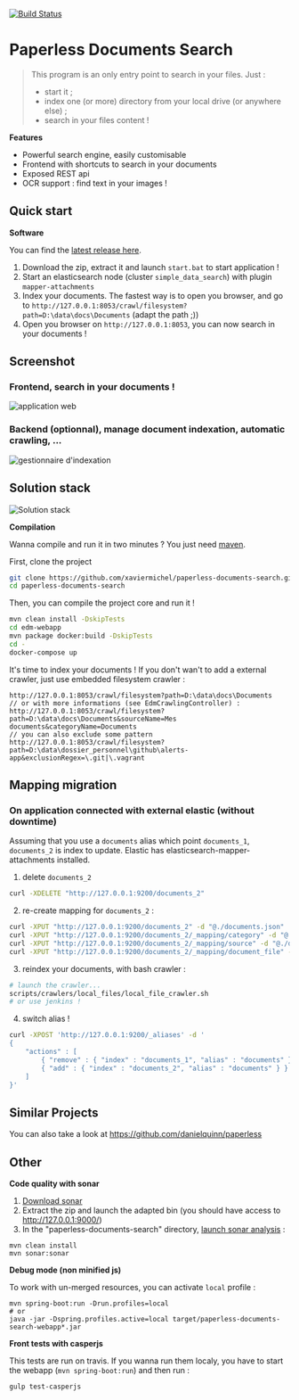 [![Build Status](https://travis-ci.org/xaviermichel/paperless-documents-search.png?branch=master)](https://travis-ci.org/xaviermichel/paperless-documents-search)

Paperless Documents Search
==================

> This program is an only entry point to search in your files. Just :
> - start it ;
> - index one (or more) directory from your local drive (or anywhere else) ;
> - search in your files content !

**Features**

- Powerful search engine, easily customisable
- Frontend with shortcuts to search in your documents
- Exposed REST api
- OCR support : find text in your images !

Quick start
-----------

**Software**

You can find the [latest release here](https://github.com/xaviermichel/paperless-documents-search/releases).

1. Download the zip, extract it and launch `start.bat` to start application !
2. Start an elasticsearch node (cluster `simple_data_search`) with plugin `mapper-attachments`
3. Index your documents. The fastest way is to open you browser, and go to `http://127.0.0.1:8053/crawl/filesystem?path=D:\data\docs\Documents` (adapt the path ;))
4. Open you browser on `http://127.0.0.1:8053`, you can now search in your documents !


Screenshot
----------

### Frontend, search in your documents !

![application web](https://raw.githubusercontent.com/xaviermichel/paperless-documents-search/master/screenshots/edm_webapp.png)

### Backend (optionnal), manage document indexation, automatic crawling, ...

![gestionnaire d'indexation](https://raw.githubusercontent.com/xaviermichel/paperless-documents-search/master/screenshots/edm_jenkins.png)


Solution stack
--------------

![Solution stack](https://docs.google.com/drawings/d/1TRDdSgP6r0zwp2dezgcPhncy-NdKfb9r6bKF52U0QUE/pub?w=939&amp;h=643)


**Compilation**

Wanna compile and run it in two minutes ? You just need [maven](http://maven.apache.org/download.cgi).

First, clone the project
```bash
git clone https://github.com/xaviermichel/paperless-documents-search.git
cd paperless-documents-search
```

Then, you can compile the project core and run it !
```bash
mvn clean install -DskipTests
cd edm-webapp
mvn package docker:build -DskipTests
cd -
docker-compose up
```

It's time to index your documents ! If you don't wan't to add a external crawler, just use embedded filesystem crawler :
```
http://127.0.0.1:8053/crawl/filesystem?path=D:\data\docs\Documents
// or with more informations (see EdmCrawlingController) :
http://127.0.0.1:8053/crawl/filesystem?path=D:\data\docs\Documents&sourceName=Mes documents&categoryName=Documents
// you can also exclude some pattern
http://127.0.0.1:8053/crawl/filesystem?path=D:\data\dossier_personnel\github\alerts-app&exclusionRegex=\.git|\.vagrant
```

Mapping migration
-----------------

### On application connected with external elastic (without downtime)

Assuming that you use a `documents` alias which point `documents_1`, `documents_2` is index to update. Elastic has elasticsearch-mapper-attachments installed.

1. delete `documents_2`
```bash
curl -XDELETE "http://127.0.0.1:9200/documents_2"
```
2. re-create mapping for `documents_2` :
```bash
curl -XPUT "http://127.0.0.1:9200/documents_2" -d "@./documents.json"
curl -XPUT "http://127.0.0.1:9200/documents_2/_mapping/category" -d "@./documents/category.json"
curl -XPUT "http://127.0.0.1:9200/documents_2/_mapping/source" -d "@./documents/source.json"
curl -XPUT "http://127.0.0.1:9200/documents_2/_mapping/document_file" -d "@./documents/document_file.json"
```
3. reindex your documents, with bash crawler :
```bash
# launch the crawler...
scripts/crawlers/local_files/local_file_crawler.sh
# or use jenkins !
```
4. switch alias !
```bash
curl -XPOST 'http://127.0.0.1:9200/_aliases' -d '
{
    "actions" : [
        { "remove" : { "index" : "documents_1", "alias" : "documents" } },
        { "add" : { "index" : "documents_2", "alias" : "documents" } }
    ]
}'
```

Similar Projects
----------------

You can also take a look at https://github.com/danielquinn/paperless


Other
-----

**Code quality with sonar**

1. [Download sonar](http://www.sonarqube.org/downloads/)
2. Extract the zip and launch the adapted bin (you should have access to http://127.0.0.1:9000/)
3. In the "paperless-documents-search" directory, [launch sonar analysis](http://docs.codehaus.org/display/SONAR/Analyzing+with+Maven) :

```code:bash
mvn clean install
mvn sonar:sonar
```

**Debug mode (non minified js)**

To work with un-merged resources, you can activate `local` profile :
```code:bash
mvn spring-boot:run -Drun.profiles=local
# or
java -jar -Dspring.profiles.active=local target/paperless-documents-search-webapp*.jar
```

**Front tests with casperjs**

This tests are run on travis. If you wanna run them localy, you have to start the webapp (`mvn spring-boot:run`) and then run :
```code:bash
gulp test-casperjs
```
